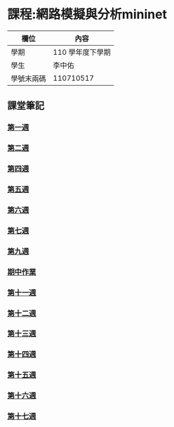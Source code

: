 # 課程:網路模擬與分析mininet

欄位 | 內容
-----|--------
學期 | 110 學年度下學期
學生 |  李中佑
學號末兩碼 | 110710517
## 課堂筆記
### [第一週](https://github.com/lizhyosh3/Mininet/blob/main/%E7%AD%86%E8%A8%98/0214_week1.md)
### [第二週](https://github.com/lizhyosh3/Mininet/blob/main/%E7%AD%86%E8%A8%98/0221_week2.md)
### [第四週](https://github.com/lizhyosh3/Mininet/blob/main/%E7%AD%86%E8%A8%98/0307_week4.md)
### [第五週](https://github.com/lizhyosh3/Mininet/blob/main/%E7%AD%86%E8%A8%98/0314_week5.md)
### [第六週](https://github.com/lizhyosh3/Mininet/blob/main/%E7%AD%86%E8%A8%98/0321_week6.md)
### [第七週](https://github.com/lizhyosh3/Mininet/blob/main/%E7%AD%86%E8%A8%98/0328_week7.md)
### [第九週](https://github.com/lizhyosh3/Mininet/blob/main/%E7%AD%86%E8%A8%98/0411_week9.md)
### [期中作業](https://github.com/lizhyosh3/Mininet/blob/main/%E7%AD%86%E8%A8%98/0418_midterm.md)
### [第十一週](https://github.com/lizhyosh3/Mininet/blob/main/%E7%AD%86%E8%A8%98/0425_week11.md)
### [第十二週](https://github.com/lizhyosh3/Mininet/blob/main/%E7%AD%86%E8%A8%98/0502_week12.md)
### [第十三週](https://github.com/lizhyosh3/Mininet/blob/main/%E7%AD%86%E8%A8%98/0509_week13.md)
### [第十四週](https://github.com/lizhyosh3/Mininet/blob/main/%E7%AD%86%E8%A8%98/0516_week14.md)
### [第十五週](https://github.com/lizhyosh3/Mininet/blob/main/%E7%AD%86%E8%A8%98/0523_week15.md)
### [第十六週](https://github.com/lizhyosh3/Mininet/blob/main/%E7%AD%86%E8%A8%98/0530_week16.md)
### [第十七週](https://github.com/lizhyosh3/Mininet/blob/main/%E7%AD%86%E8%A8%98/0606_week17.md)